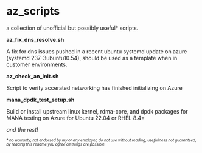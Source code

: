 # az_scripts
a collection of unofficial but possibly useful* scripts.

**az_fix_dns_resolve.sh**

A fix for dns issues pushed in a recent ubuntu systemd update on azure (systemd 237-3ubuntu10.54), should be used as a template when in customer environments.

**az_check_an_init.sh**

Script to verify accerated networking has finished initializing on Azure

**mana_dpdk_test_setup.sh**

Build or install upstream linux kernel, rdma-core, and dpdk packages for MANA testing on Azure for Ubuntu 22.04 or RHEL 8.4+

*and the rest!*

<sub><sub>* *no warranty, not endorsed by my or any employer, do not use without reading, usefullness not guaranteed, by reading this readme you agree all things are possible*
